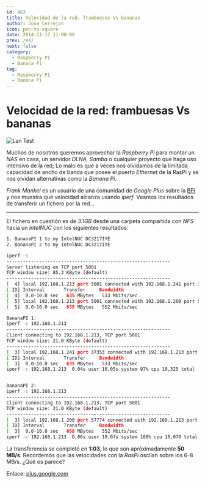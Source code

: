```yaml
---
id: 483
title: Velocidad de la red. frambuesas Vs bananas
author: Jose Cerrejon
icon: pen-to-square
date: 2014-11-17 11:00:00
prev: /es/
next: false
category:
  - Raspberry PI
  - Banana Pi
tag:
  - Raspberry PI
  - Banana Pi
---
```


# Velocidad de la red: frambuesas Vs bananas

![Lan Test](/images/2014/11/Pi_LanTest.png)

Muchos de nosotros queremos aprovechar la *Raspberry Pi* para montar un *NAS* en casa, un servidor *DLNA, Samba* o cualquier proyecto que haga uso intensivo de la red; Lo malo es que a veces nos olvidamos de la limitada capacidad de ancho de banda que posee el puerto *Ethernet* de la RasPi y se nos olvidan alternativas como la *Banana Pi*. 

*Frank Mankel* es un usuario de una comunidad de *Google Plus* sobre la [BPi](https://plus.google.com/communities/116770564125019694131) y nos muestra qué velocidad alcanza usando *iperf*. Veamos los resultados de transferir un fichero por la red...

- - -

El fichero en cuestión es de *3.1GB* desde una carpeta compartida con *NFS* hacia un *IntelNUC* con los siguientes resultados:

```bash
1. BananaPI 1 to my IntelNUC DC3217IYE
2. BananaPI 2 to my IntelNUC DC3217IYE

iperf -s
------------------------------------------------------------
Server listening on TCP port 5001
TCP window size: 85.3 KByte (default)
------------------------------------------------------------
[  4] local 192.168.1.213 port 5001 connected with 192.168.1.241 port 37353
[ ID] Interval       Transfer     Bandwidth
[  4]  0.0-10.0 sec   635 MBytes   533 Mbits/sec
[  5] local 192.168.1.213 port 5001 connected with 192.168.1.200 port 57774
[  5]  0.0-10.0 sec   658 MBytes   552 Mbits/sec

BananaPI 1:
iperf -c 192.168.1.213
------------------------------------------------------------
Client connecting to 192.168.1.213, TCP port 5001
TCP window size: 21.0 KByte (default)
------------------------------------------------------------
[  3] local 192.168.1.241 port 37353 connected with 192.168.1.213 port 5001
[ ID] Interval       Transfer     Bandwidth
[  3]  0.0-10.0 sec   635 MBytes   533 Mbits/sec
iperf -c 192.168.1.213  0,04s user 10,05s system 97% cpu 10,325 total


BananaPI 2:
iperf -c 192.168.1.213
------------------------------------------------------------
Client connecting to 192.168.1.213, TCP port 5001
TCP window size: 21.0 KByte (default)
------------------------------------------------------------
[  3] local 192.168.1.200 port 57774 connected with 192.168.1.213 port 5001
[ ID] Interval       Transfer     Bandwidth
[  3]  0.0-10.0 sec   658 MBytes   552 Mbits/sec
iperf -c 192.168.1.213  0,06s user 10,07s system 100% cpu 10,070 total
```

La transferencia se completó en **1:03**, lo que son apróximadamente **50 MB/s**. Recordemos que las velocidades con la *RasPi* oscilan sobre los 6-8 MB/s. ¿Qué os parece?

Enlace: [plus.google.com](https://plus.google.com/106041080497354187726/posts/92qfxowj4dx)